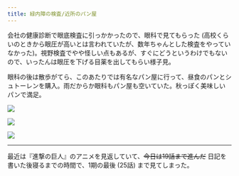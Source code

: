 ```yaml
---
title: 緑内障の検査/近所のパン屋
---
```


会社の健康診断で眼底検査に引っかかったので、眼科で見てもらった (高校くらいのときから眼圧が高いとは言われていたが、数年ちゃんとした検査をやっていなかった)。視野検査でやや怪しい点もあるが、すぐにどうというわけでもないので、いったんは眼圧を下げる目薬を出してもらい様子見。

眼科の後は散歩がてら、このあたりでは有名なパン屋に行って、昼食のパンとシュトーレンを購入。雨だからか眼科もパン屋も空いていた。秋っぽく美味しいパンで満足。

![](https://photos.old.apkas.net/medium/202311/20231117-124105.webp)

![](https://photos.old.apkas.net/medium/202311/20231117-124142.webp)

![](https://photos.old.apkas.net/medium/202311/20231117-135709.webp)

---

最近は『進撃の巨人』のアニメを見返していて、~~今日は19話まで進んだ~~ 日記を書いた後寝るまでの時間で、1期の最後 (25話) まで見てしまった。
